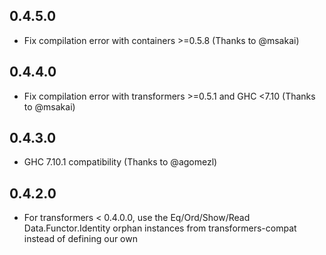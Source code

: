 ## 0.4.5.0

* Fix compilation error with containers >=0.5.8 (Thanks to @msakai)

## 0.4.4.0

* Fix compilation error with transformers >=0.5.1 and GHC <7.10 (Thanks to @msakai)

## 0.4.3.0

* GHC 7.10.1 compatibility (Thanks to @agomezl)

## 0.4.2.0

* For transformers < 0.4.0.0, use the Eq/Ord/Show/Read Data.Functor.Identity orphan instances
  from transformers-compat instead of defining our own
